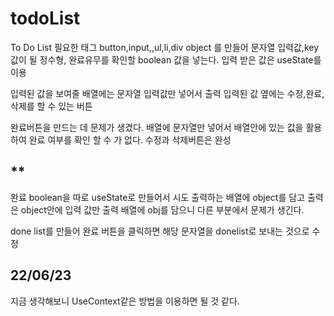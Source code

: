 # todoList

To Do List 필요한 태그 button,input,,ul,li,div object 를 만들어 문자열 입력값,key 값이 될 정수형, 완료유무를 확인할 boolean 값을 넣는다. 입력 받은 값은 useState를 이용

입력된 값을 보여줄 배열에는 문자열 입력값만 넣어서 출력 입력된 값 옆에는 수정,완료,삭제를 할 수 있는 버튼

완료버튼을 만드는 데 문제가 생겼다. 배열에 문자열만 넣어서 배열안에 있는 값을 활용하여 완료 여부를 확인 할 수 가 없다. 수정과 삭제버튼은 완성

**
-----
완료 boolean을 따로 useState로 만들어서 시도 출력하는 배열에 object를 담고 출력은 object안에 입력 값만 출력 배열에 obj를 담으니 다른 부분에서 문제가 생긴다.

 done list를 만들어 완료 버튼을 클릭하면 해당 문자열을 donelist로 보내는 것으로 수정

22/06/23
----
지금 생각해보니 UseContext같은 방법을 이용하면 될 것 같다.
